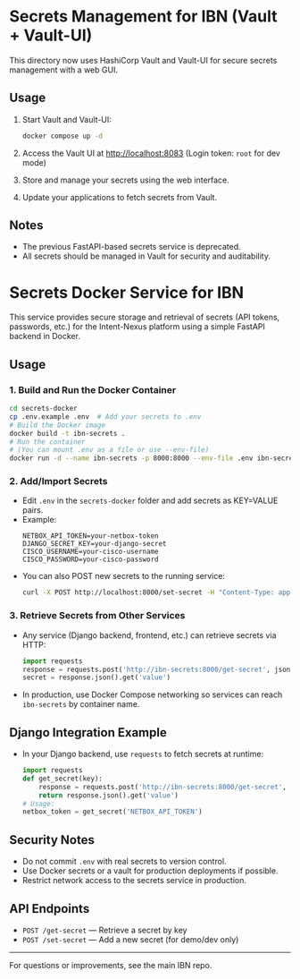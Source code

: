 # Secrets Management for IBN (Vault + Vault-UI)

This directory now uses HashiCorp Vault and Vault-UI for secure secrets management with a web GUI.

## Usage

1. Start Vault and Vault-UI:
   ```sh
   docker compose up -d
   ```

2. Access the Vault UI at [http://localhost:8083](http://localhost:8083)
   (Login token: `root` for dev mode)

3. Store and manage your secrets using the web interface.

4. Update your applications to fetch secrets from Vault.

## Notes

- The previous FastAPI-based secrets service is deprecated.
- All secrets should be managed in Vault for security and auditability.
# Secrets Docker Service for IBN

This service provides secure storage and retrieval of secrets (API tokens, passwords, etc.) for the Intent-Nexus platform using a simple FastAPI backend in Docker.

## Usage

### 1. Build and Run the Docker Container
```sh
cd secrets-docker
cp .env.example .env  # Add your secrets to .env
# Build the Docker image
docker build -t ibn-secrets .
# Run the container
# (You can mount .env as a file or use --env-file)
docker run -d --name ibn-secrets -p 8000:8000 --env-file .env ibn-secrets
```

### 2. Add/Import Secrets
- Edit `.env` in the `secrets-docker` folder and add secrets as KEY=VALUE pairs.
- Example:
  ```env
  NETBOX_API_TOKEN=your-netbox-token
  DJANGO_SECRET_KEY=your-django-secret
  CISCO_USERNAME=your-cisco-username
  CISCO_PASSWORD=your-cisco-password
  ```
- You can also POST new secrets to the running service:
  ```sh
  curl -X POST http://localhost:8000/set-secret -H "Content-Type: application/json" -d '{"key":"NEW_SECRET","value":"myvalue"}'
  ```

### 3. Retrieve Secrets from Other Services
- Any service (Django backend, frontend, etc.) can retrieve secrets via HTTP:
  ```python
  import requests
  response = requests.post('http://ibn-secrets:8000/get-secret', json={'key': 'NETBOX_API_TOKEN'})
  secret = response.json().get('value')
  ```
- In production, use Docker Compose networking so services can reach `ibn-secrets` by container name.

## Django Integration Example
- In your Django backend, use `requests` to fetch secrets at runtime:
  ```python
  import requests
  def get_secret(key):
      response = requests.post('http://ibn-secrets:8000/get-secret', json={'key': key})
      return response.json().get('value')
  # Usage:
  netbox_token = get_secret('NETBOX_API_TOKEN')
  ```

## Security Notes
- Do not commit `.env` with real secrets to version control.
- Use Docker secrets or a vault for production deployments if possible.
- Restrict network access to the secrets service in production.

## API Endpoints
- `POST /get-secret` — Retrieve a secret by key
- `POST /set-secret` — Add a new secret (for demo/dev only)

---
For questions or improvements, see the main IBN repo.
